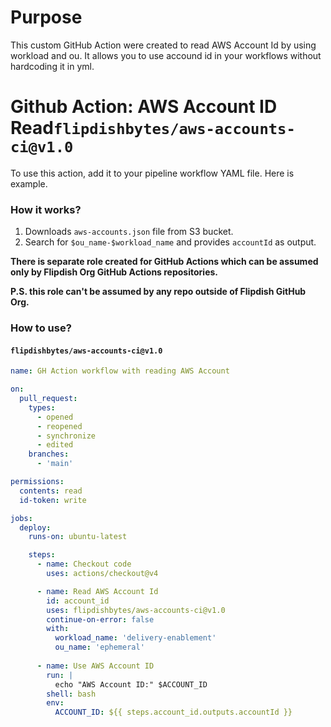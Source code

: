# Purpose

This custom GitHub Action were created to read AWS Account Id by using workload and ou. It allows you to use accound id in your workflows without hardcoding it in yml.

# Github Action: AWS Account ID Read`flipdishbytes/aws-accounts-ci@v1.0`

To use this action, add it to your pipeline workflow YAML file. Here is example.

### How it works?

1. Downloads `aws-accounts.json` file from S3 bucket.
2. Search for `$ou_name-$workload_name` and provides `accountId` as output.

**There is separate role created for GitHub Actions which can be assumed only by Flipdish Org GitHub Actions repositories.**

**P.S. this role can't be assumed by any repo outside of Flipdish GitHub Org.**

### How to use?

#### `flipdishbytes/aws-accounts-ci@v1.0`

```yaml
name: GH Action workflow with reading AWS Account

on:
  pull_request:
    types:
      - opened
      - reopened
      - synchronize
      - edited
    branches:
      - 'main'

permissions:
  contents: read
  id-token: write

jobs:
  deploy:
    runs-on: ubuntu-latest

    steps:
      - name: Checkout code
        uses: actions/checkout@v4

      - name: Read AWS Account Id
        id: account_id
        uses: flipdishbytes/aws-accounts-ci@v1.0
        continue-on-error: false
        with:
          workload_name: 'delivery-enablement'
          ou_name: 'ephemeral'
      
      - name: Use AWS Account ID
        run: |
          echo "AWS Account ID:" $ACCOUNT_ID
        shell: bash
        env:
          ACCOUNT_ID: ${{ steps.account_id.outputs.accountId }}
```
